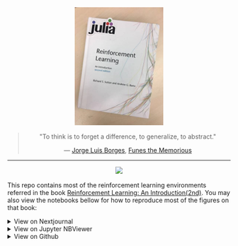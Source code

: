 <div align="center"> 
<a href="http://incompleteideas.net/book/the-book-2nd.html">
<img src="RLIntro2Cover-min.jpg" alt="RLIntro2Cover-min.jpg" title="RLIntro" width="200"/> 
</a>
<blockquote> 
<p> "To think is to forget a difference, to generalize, to abstract."</p>
<p>― <a href="https://en.wikipedia.org/wiki/Jorge_Luis_Borges">Jorge Luis Borges</a>, <a href="https://en.wikipedia.org/wiki/Funes_the_Memorious">Funes the Memorious</a></p>
</blockquote>
</div>

<hr>

<p align="center">
    <a href="https://github.com/JuliaReinforcementLearning/ReinforcementLearning.jl">
  <img src="https://img.shields.io/badge/powered%20by-ReinforcementLearning.jl-brightgreen">
  </a>
</p>

This repo contains most of the reinforcement learning environments referred in the book [Reinforcement Learning: An Introduction(2nd)](http://incompleteideas.net/book/the-book-2nd.html). You may also view the notebooks bellow for how to reproduce most of the figures on that book:

<details>
<summary> View on Nextjournal </summary>
</details>

<details>
<summary> View on Jupyter NBViewer </summary>
</details>

<details>
<summary> View on Github </summary>
</details>